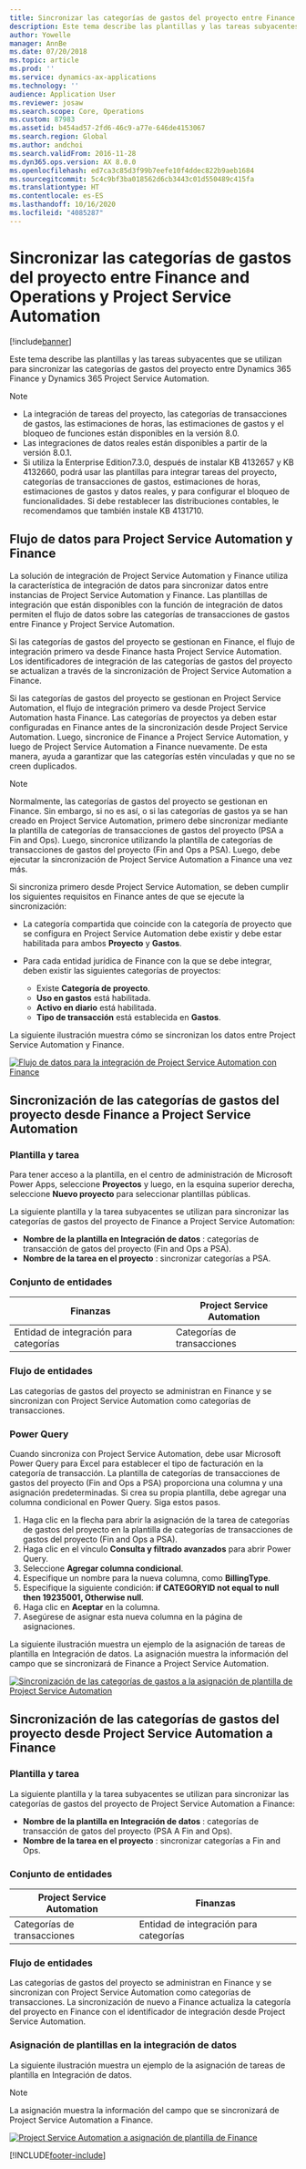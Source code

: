 ```yaml
---
title: Sincronizar las categorías de gastos del proyecto entre Finance and Operations y Project Service Automation
description: Este tema describe las plantillas y las tareas subyacentes que se utilizan para sincronizar las categorías de gastos del proyecto entre Microsoft Dynamics 365 Finance y Dynamics 365 Project Service Automation.
author: Yowelle
manager: AnnBe
ms.date: 07/20/2018
ms.topic: article
ms.prod: ''
ms.service: dynamics-ax-applications
ms.technology: ''
audience: Application User
ms.reviewer: josaw
ms.search.scope: Core, Operations
ms.custom: 87983
ms.assetid: b454ad57-2fd6-46c9-a77e-646de4153067
ms.search.region: Global
ms.author: andchoi
ms.search.validFrom: 2016-11-28
ms.dyn365.ops.version: AX 8.0.0
ms.openlocfilehash: ed7ca3c85d3f99b7eefe10f4ddec822b9aeb1684
ms.sourcegitcommit: 5c4c9bf3ba018562d6cb3443c01d550489c415fa
ms.translationtype: HT
ms.contentlocale: es-ES
ms.lasthandoff: 10/16/2020
ms.locfileid: "4085287"
---
```

# <a name="synchronize-project-expense-categories-between-finance-and-operations-and-project-service-automation"></a>Sincronizar las categorías de gastos del proyecto entre Finance and Operations y Project Service Automation

[!include[banner](../includes/banner.md)]

Este tema describe las plantillas y las tareas subyacentes que se utilizan para sincronizar las categorías de gastos del proyecto entre Dynamics 365 Finance y Dynamics 365 Project Service Automation.

> [!NOTE]
> - La integración de tareas del proyecto, las categorías de transacciones de gastos, las estimaciones de horas, las estimaciones de gastos y el bloqueo de funciones están disponibles en la versión 8.0.
> - Las integraciones de datos reales están disponibles a partir de la versión 8.0.1.
> - Si utiliza la Enterprise Edition7.3.0, después de instalar KB 4132657 y KB 4132660, podrá usar las plantillas para integrar tareas del proyecto, categorías de transacciones de gastos, estimaciones de horas, estimaciones de gastos y datos reales, y para configurar el bloqueo de funcionalidades. Si debe restablecer las distribuciones contables, le recomendamos que también instale KB 4131710.

## <a name="data-flow-for-project-service-automation-and-finance"></a>Flujo de datos para Project Service Automation y Finance

La solución de integración de Project Service Automation y Finance utiliza la característica de integración de datos para sincronizar datos entre instancias de Project Service Automation y Finance. Las plantillas de integración que están disponibles con la función de integración de datos permiten el flujo de datos sobre las categorías de transacciones de gastos entre Finance y Project Service Automation.

Si las categorías de gastos del proyecto se gestionan en Finance, el flujo de integración primero va desde Finance hasta Project Service Automation. Los identificadores de integración de las categorías de gastos del proyecto se actualizan a través de la sincronización de Project Service Automation a Finance.

Si las categorías de gastos del proyecto se gestionan en Project Service Automation, el flujo de integración primero va desde Project Service Automation hasta Finance. Las categorías de proyectos ya deben estar configuradas en Finance antes de la sincronización desde Project Service Automation. Luego, sincronice de Finance a Project Service Automation, y luego de Project Service Automation a Finance nuevamente. De esta manera, ayuda a garantizar que las categorías estén vinculadas y que no se creen duplicados.

> [!NOTE]
> Normalmente, las categorías de gastos del proyecto se gestionan en Finance. Sin embargo, si no es así, o si las categorías de gastos ya se han creado en Project Service Automation, primero debe sincronizar mediante la plantilla de categorías de transacciones de gastos del proyecto (PSA a Fin and Ops). Luego, sincronice utilizando la plantilla de categorías de transacciones de gastos del proyecto (Fin and Ops a PSA). Luego, debe ejecutar la sincronización de Project Service Automation a Finance una vez más.
>
> Si sincroniza primero desde Project Service Automation, se deben cumplir los siguientes requisitos en Finance antes de que se ejecute la sincronización:
>
> - La categoría compartida que coincide con la categoría de proyecto que se configura en Project Service Automation debe existir y debe estar habilitada para ambos **Proyecto** y **Gastos**.
> - Para cada entidad jurídica de Finance con la que se debe integrar, deben existir las siguientes categorías de proyectos:
>
>     - Existe **Categoría de proyecto**. 
>     - **Uso en gastos** está habilitada.
>     - **Activo en diario** está habilitada.
>     - **Tipo de transacción** está establecida en **Gastos**.

La siguiente ilustración muestra cómo se sincronizan los datos entre Project Service Automation y Finance.

[![Flujo de datos para la integración de Project Service Automation con Finance](./media/ProjectExpenseCategoriesFlow.png)](./media/ProjectExpenseCategoriesFlow.png)

## <a name="project-expense-category-synchronization-from-finance-to-project-service-automation"></a>Sincronización de las categorías de gastos del proyecto desde Finance a Project Service Automation

### <a name="template-and-task"></a>Plantilla y tarea

Para tener acceso a la plantilla, en el centro de administración de Microsoft Power Apps, seleccione **Proyectos** y luego, en la esquina superior derecha, seleccione **Nuevo proyecto** para seleccionar plantillas públicas.

La siguiente plantilla y la tarea subyacentes se utilizan para sincronizar las categorías de gastos del proyecto de Finance a Project Service Automation:

- **Nombre de la plantilla en Integración de datos** : categorías de transacción de gatos del proyecto (Fin and Ops a PSA).
- **Nombre de la tarea en el proyecto** : sincronizar categorías a PSA.

### <a name="entity-set"></a>Conjunto de entidades

| Finanzas                           | Project Service Automation |
|-----------------------------------|----------------------------|
| Entidad de integración para categorías | Categorías de transacciones     |

### <a name="entity-flow"></a>Flujo de entidades

Las categorías de gastos del proyecto se administran en Finance y se sincronizan con Project Service Automation como categorías de transacciones.

### <a name="power-query"></a>Power Query

Cuando sincroniza con Project Service Automation, debe usar Microsoft Power Query para Excel para establecer el tipo de facturación en la categoría de transacción. La plantilla de categorías de transacciones de gastos del proyecto (Fin and Ops a PSA) proporciona una columna y una asignación predeterminadas. Si crea su propia plantilla, debe agregar una columna condicional en Power Query. Siga estos pasos.

1. Haga clic en la flecha para abrir la asignación de la tarea de categorías de gastos del proyecto en la plantilla de categorías de transacciones de gastos del proyecto (Fin and Ops a PSA).
2. Haga clic en el vínculo **Consulta y filtrado avanzados** para abrir Power Query.
2. Seleccione **Agregar columna condicional**.
3. Especifique un nombre para la nueva columna, como **BillingType**.
4. Especifique la siguiente condición: **if CATEGORYID not equal to null then 19235001, Otherwise null**.
5. Haga clic en **Aceptar** en la columna.
6. Asegúrese de asignar esta nueva columna en la página de asignaciones.

La siguiente ilustración muestra un ejemplo de la asignación de tareas de plantilla en Integración de datos. La asignación muestra la información del campo que se sincronizará de Finance a Project Service Automation.

[![Sincronización de las categorías de gastos a la asignación de plantilla de Project Service Automation](./media/ProjectExpenseCategoriesToPSAMapping.jpg)](./media/ProjectExpenseCategoriesToPSAMapping.jpg)

## <a name="project-expense-category-synchronization-from-project-service-automation-to-finance"></a>Sincronización de las categorías de gastos del proyecto desde Project Service Automation a Finance

### <a name="template-and-task"></a>Plantilla y tarea

La siguiente plantilla y la tarea subyacentes se utilizan para sincronizar las categorías de gastos del proyecto de Project Service Automation a Finance:

- **Nombre de la plantilla en Integración de datos** : categorías de transacción de gatos del proyecto (PSA A Fin and Ops).
- **Nombre de la tarea en el proyecto** : sincronizar categorías a Fin and Ops.

### <a name="entity-set"></a>Conjunto de entidades

| Project Service Automation | Finanzas                           |
|----------------------------|-----------------------------------|
| Categorías de transacciones     | Entidad de integración para categorías |

### <a name="entity-flow"></a>Flujo de entidades

Las categorías de gastos del proyecto se administran en Finance y se sincronizan con Project Service Automation como categorías de transacciones. La sincronización de nuevo a Finance actualiza la categoría del proyecto en Finance con el identificador de integración desde Project Service Automation.

### <a name="template-mapping-in-data-integration"></a>Asignación de plantillas en la integración de datos

La siguiente ilustración muestra un ejemplo de la asignación de tareas de plantilla en Integración de datos.

> [!NOTE]
> La asignación muestra la información del campo que se sincronizará de Project Service Automation a Finance.

[![Project Service Automation a asignación de plantilla de Finance](./media/ProjectExpenseCategoriesToFinOpsMapping.jpg)](./media/ProjectExpenseCategoriesToFinOpsMapping.jpg)


[!INCLUDE[footer-include](../includes/footer-banner.md)]